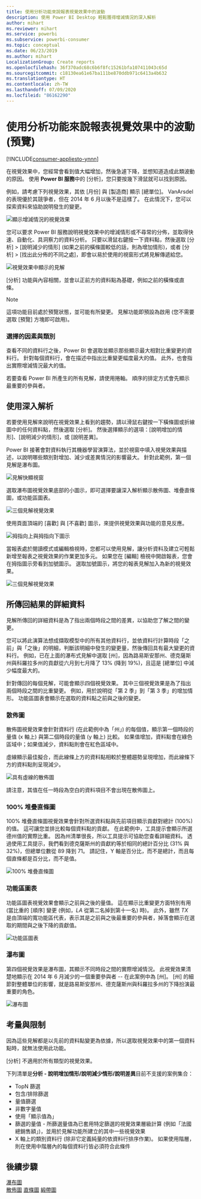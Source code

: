 ```yaml
---
title: 使用分析功能來說報表視覺效果中的波動
description: 使用 Power BI Desktop 輕鬆獲得增減情況的深入解析
author: mihart
ms.reviewer: mihart
ms.service: powerbi
ms.subservice: powerbi-consumer
ms.topic: conceptual
ms.date: 06/23/2019
ms.author: mihart
LocalizationGroup: Create reports
ms.openlocfilehash: 36f370adc68c6b6f8fc15261bfa107411043c65d
ms.sourcegitcommit: c18130ea61e67ba111be870ddb971c6413a4b632
ms.translationtype: HT
ms.contentlocale: zh-TW
ms.lasthandoff: 07/09/2020
ms.locfileid: "86162290"
---
```

# <a name="use-the-analyze-feature-to-explain-fluctuations-in-report-visuals-preview"></a>使用分析功能來說報表視覺效果中的波動 (預覽)

[!INCLUDE[consumer-appliesto-ynnn](../includes/consumer-appliesto-ynnn.md)]

在視覺效果中，您經常會看到值大幅增加，然後急遽下降，並想知道造成此類波動的原因。 使用 **Power BI 服務**中的 [分析]，您只要按幾下滑鼠就可以找到原因。

例如，請考慮下列視覺效果，其依 [月份] 與 [製造商] 顯示 [總單位]。 VanArsdel 的表現優於其競爭者，但在 2014 年 6 月以後不是這樣了。 在此情況下，您可以探索資料來協助說明發生的變更。 

![顯示增減情況的視覺效果](media/end-user-analyze-visuals/power-bi-line-chart.png)

您可以要求 Power BI 服務說明視覺效果中的增減情形或不尋常的分佈，並取得快速、自動化、具洞察力的資料分析。 只要以滑鼠右鍵按一下資料點，然後選取 [分析] > [說明減少的情形] \(如果之前的橫條圖較低的話，則為增加情形\)，或者 [分析] > [找出此分佈的不同之處]，即會以易於使用的視窗形式將見解傳遞給您。

![視覺效果中顯示的見解](media/end-user-analyze-visuals/power-bi-decrease.png)

[分析] 功能與內容相關，並會以正前方的資料點為基礎，例如之前的橫條或直條。

> [!NOTE]
> 這項功能目前處於預覽狀態，並可能有所變更。 見解功能即預設為啟用 (您不需要選取 [預覽] 方塊即可啟用)。

### <a name="which-factors-and-categories-are-chosen"></a>選擇的因素與類別

查看不同的資料行之後，Power BI 會選取並顯示那些顯示最大相對比重變更的資料行。 針對每個資料行，會在描述中指出比重變更幅度最大的值。 此外，也會指出實際增減情況最大的值。

若要查看 Power BI 所產生的所有見解，請使用捲軸。 順序的排定方式會先顯示最重要的參與者。 

## <a name="using-insights"></a>使用深入解析
若要使用見解來說明在視覺效果上看到的趨勢，請以滑鼠右鍵按一下橫條圖或折線圖中的任何資料點，然後選取 [分析]。 然後選擇顯示的選項：[說明增加的情形]、[說明減少的情形]，或 [說明差異]。

Power BI 接著會對資料執行其機器學習演算法，並於視窗中填入視覺效果與描述，以說明哪些類別對增加、減少或差異情況的影響最大。  針對此範例，第一個見解是瀑布圖。

![見解快顯視窗](media/end-user-analyze-visuals/power-bi-insight.png)

選取瀑布圖視覺效果底部的小圖示，即可選擇要讓深入解析顯示散佈圖、堆疊直條圖，或功能區圖表。

![三個見解視覺效果](media/end-user-analyze-visuals/power-bi-options.png)

使用頁面頂端的 [喜歡] 與 [不喜歡] 圖示，來提供視覺效果與功能的意見反應。  

![拇指向上與拇指向下圖示](media/end-user-analyze-visuals/power-bi-thumbs.png)


當報表處於閱讀模式或編輯檢視時，您都可以使用見解，讓分析資料及建立可輕鬆新增至報表之視覺效果的作業更加多元。 如果您在 [編輯] 檢視中開啟報表，您會在拇指圖示旁看到加號圖示。 選取加號圖示，將您的報表見解加入為新的視覺效果。 

![三個見解視覺效果](media/end-user-analyze-visuals/power-bi-add-visual.png)

## <a name="details-of-the-results-returned"></a>所傳回結果的詳細資料

見解所傳回的詳細資料是為了指出兩個時段之間的差異，以協助您了解之間的變更。  

您可以將此演算法想成擷取模型中的所有其他資料行，並依資料行計算時段「之前」與「之後」的明細，判斷該明細中發生的變更量，然後傳回具有最大變更的資料行。 例如，已在上面的瀑布式見解中選取 [州]，因為路易斯安那州、德克薩斯州與科羅拉多州的貢獻從六月到七月降了 13% (降到 19%)，且這是 [總單位] 中減少幅度最大的。  

針對傳回的每個見解，可能會顯示四個視覺效果。 其中三個視覺效果是為了指出兩個時段之間的比重變更。 例如，用於說明從「第 2 季」到「第 3 季」的增加情形。 功能區圖表會顯示在選取的資料點之前與之後的變更。

### <a name="the-scatter-plot"></a>散佈圖

散佈圖視覺效果會針對資料行 (在此範例中為「州」) 的每個值，顯示第一個時段的量值 (x 軸上) 與第二個時段的量值 (y 軸上) 比較。 如果值增加，資料點會在綠色區域中；如果值減少，資料點則會在紅色區域中。 

虛線顯示最佳擬合，而此線條上方的資料點相較於整體趨勢呈現增加，而此線條下方的資料點則呈現減少。  

![具有虛線的散佈圖](media/end-user-analyze-visuals/power-bi-scatter.png)

請注意，其值在任一時段為空白的資料項目不會出現在散佈圖上。

### <a name="the-100-stacked-column-chart"></a>100% 堆疊直條圖

100% 堆疊直條圖視覺效果會針對所選資料點與先前項目顯示貢獻對總計 (100%) 的值。 這可讓您並排比較每個資料點的貢獻。 在此範例中，工具提示會顯示所選德州值的實際比重。 因為州清單很長，所以工具提示可協助您查看詳細資料。 透過使用工具提示，我們看到德克薩斯州的貢獻約等於相同的總計百分比 (31% 與 32%)，但總單位數從 89 降到 71。 請記住，Y 軸是百分比，而不是總計，而且每個直條都是百分比，而不是值。 

![100% 堆疊直條圖](media/end-user-analyze-visuals/power-bi-stacked.png)

### <a name="the-ribbon-chart"></a>功能區圖表

功能區圖表視覺效果會顯示之前與之後的量值。 這在顯示比重變更方面特別有用 (當比重的 [順序] 變更 (例如，*LA* 從第二名掉到第十一名) 時)。  此外，雖然 *TX* 是由頂端的寬功能區代表，表示其是之前與之後最重要的參與者，掉落會顯示在選取的期間與之後下降的貢獻值。

![功能區圖表](media/end-user-analyze-visuals/power-bi-ribbon-tooltip.png)

### <a name="the-waterfall-chart"></a>瀑布圖

第四個視覺效果是瀑布圖，其顯示不同時段之間的實際增減情況。 此視覺效果清楚地顯示在 2014 年 6 月減少的一個重要參與者 -- 在此案例中為 [州]。 [州] 的細節對整體單位的影響，就是路易斯安那州、德克薩斯州與科羅拉多州的下降扮演最重要的角色。      

![瀑布圖](media/end-user-analyze-visuals/power-bi-insight.png)


 



## <a name="considerations-and-limitations"></a>考量與限制
因為這些見解都是以先前的資料點變更為依據，所以選取視覺效果中的第一個資料點時，就無法使用此功能。 

[分析]  不適用於所有類型的視覺效果。 

下列清單是**分析 - 說明增加情形/說明減少情形/說明差異**目前不支援的案例集合：

* TopN 篩選
* 包含/排除篩選
* 量值篩選
* 非數字量值
* 使用「顯示值為」
* 篩選的量值 - 所篩選量值為已套用特定篩選的視覺效果層級計算 (例如「法國總銷售額」)，並用於見解功能所建立的其中一些視覺效果
* X 軸上的類別資料行 (除非它定義純量的依資料行排序作業)。 如果使用階層，則在使用中階層內的每個資料行皆必須符合此條件


## <a name="next-steps"></a>後續步驟
[瀑布圖](../visuals/power-bi-visualization-waterfall-charts.md)    
[散佈圖](../visuals/power-bi-visualization-scatter.md)
[直條圖](../visuals/power-bi-report-visualizations.md)
[緞帶圖](../visuals/desktop-ribbon-charts.md)
